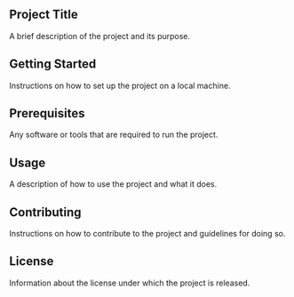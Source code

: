 ## Project Title
A brief description of the project and its purpose.

## Getting Started
Instructions on how to set up the project on a local machine.

## Prerequisites
Any software or tools that are required to run the project.

## Usage
A description of how to use the project and what it does.

## Contributing
Instructions on how to contribute to the project and guidelines for doing so.

## License
Information about the license under which the project is released.
